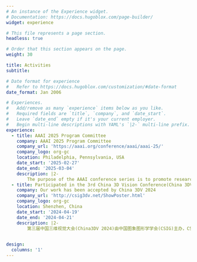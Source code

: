 ```yaml
---
# An instance of the Experience widget.
# Documentation: https://docs.hugoblox.com/page-builder/
widget: experience

# This file represents a page section.
headless: true

# Order that this section appears on the page.
weight: 30

title: Activities
subtitle:

# Date format for experience
#   Refer to https://docs.hugoblox.com/customization/#date-format
date_format: Jan 2006

# Experiences.
#   Add/remove as many `experience` items below as you like.
#   Required fields are `title`, `company`, and `date_start`.
#   Leave `date_end` empty if it's your current employer.
#   Begin multi-line descriptions with YAML's `|2-` multi-line prefix.
experience:
  - title: AAAI 2025 Program Committee
    company: AAAI 2025 Program Committee
    company_url: 'https://aaai.org/conference/aaai/aaai-25/'
    company_logo: org-gc
    location: Philadelphia, Pennsylvania, USA
    date_start: '2025-02-27'
    date_end: '2025-03-04'
    description: |2-
        The purpose of the AAAI conference series is to promote research in Artificial Intelligence (AI) and foster scientific exchange between researchers, practitioners, scientists, students, and engineers across the entirety of AI and its affiliated disciplines. AAAI-25 will feature technical paper presentations, special tracks, invited speakers, workshops, tutorials, poster sessions, senior member presentations, competitions, and exhibit programs, and a range of other activities to be announced.
  - title: Participated in the 3rd China 3D Vision Conference(China 3DV 2024)
    company: Our work has been accepted by China 3DV 2024
    company_url: 'http://csig3dv.net/ShowPoster.html'
    company_logo: org-gc
    location: Shenzhen, China
    date_start: '2024-04-19'
    date_end: '2024-04-21'
    description: |2-
        第三届中国三维视觉大会(China3DV 2024)由中国图象图形学学会(CSIG)主办，CSIG三维视觉专委会与哈尔滨工业大学（深圳）承办，是国内三维视觉领域最高规格的学术研讨盛会。每年仅有100篇工作被China3DV接收。
  

design:
  columns: '1'
---
```

